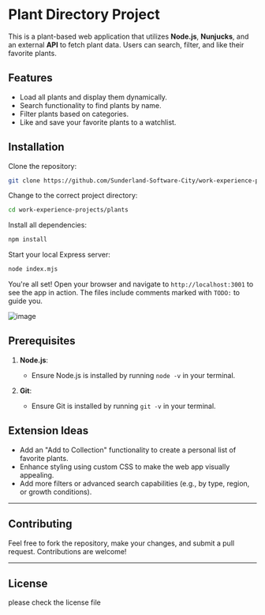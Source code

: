 # Plant Directory Project

This is a plant-based web application that utilizes **Node.js**, **Nunjucks**, and an external **API** to fetch plant data. Users can search, filter, and like their favorite plants.

## Features

- Load all plants and display them dynamically.
- Search functionality to find plants by name.
- Filter plants based on categories.
- Like and save your favorite plants to a watchlist.

## Installation

Clone the repository:

```bash
git clone https://github.com/Sunderland-Software-City/work-experience-projects.git
```

Change to the correct project directory:

```bash
cd work-experience-projects/plants
```

Install all dependencies:

```bash
npm install
```

Start your local Express server:

```bash
node index.mjs
```

You're all set! Open your browser and navigate to `http://localhost:3001` to see the app in action. The files include comments marked with `TODO:` to guide you.

![image](https://github.com/user-attachments/assets/d93f5997-6323-4727-a3f1-1d271ce1bc7b)


## Prerequisites

1. **Node.js**:
   - Ensure Node.js is installed by running `node -v` in your terminal.

2. **Git**:
   - Ensure Git is installed by running `git -v` in your terminal.

## Extension Ideas

- Add an "Add to Collection" functionality to create a personal list of favorite plants.
- Enhance styling using custom CSS to make the web app visually appealing.
- Add more filters or advanced search capabilities (e.g., by type, region, or growth conditions).

---

## Contributing
Feel free to fork the repository, make your changes, and submit a pull request. Contributions are welcome!

---

## License
please check the license file

